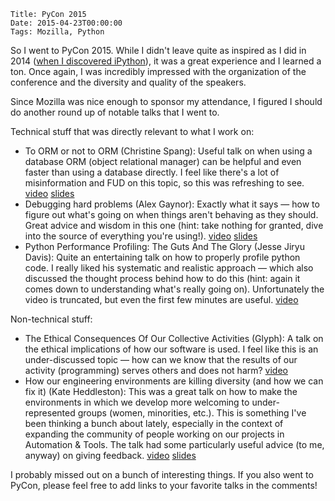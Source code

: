     Title: PyCon 2015
    Date: 2015-04-23T00:00:00
    Tags: Mozilla, Python

So I went to PyCon 2015. While I didn't leave quite as inspired as I did in 2014 ([when I discovered iPython][1]), it was a great experience and I learned a ton. Once again, I was incredibly impressed with the organization of the conference and the diversity and quality of the speakers.

Since Mozilla was nice enough to sponsor my attendance, I figured I should do another round up of notable talks that I went to.

Technical stuff that was directly relevant to what I work on:

- To ORM or not to ORM (Christine Spang): Useful talk on when using a database ORM (object relational manager) can be helpful and even faster than using a database directly. I feel like there's a lot of misinformation and FUD on this topic, so this was refreshing to see. [video][2] [slides][3]
- Debugging hard problems (Alex Gaynor): Exactly what it says &#8212; how to figure out what's going on when things aren't behaving as they should. Great advice and wisdom in this one (hint: take nothing for granted, dive into the source of everything you're using!). [video][4] [slides][5]
- Python Performance Profiling: The Guts And The Glory (Jesse Jiryu Davis): Quite an entertaining talk on how to properly profile python code. I really liked his systematic and realistic approach &#8212; which also discussed the thought process behind how to do this (hint: again it comes down to understanding what's really going on). Unfortunately the video is truncated, but even the first few minutes are useful. [video][6]

Non-technical stuff:

- The Ethical Consequences Of Our Collective Activities (Glyph): A talk on the ethical implications of how our software is used. I feel like this is an under-discussed topic &#8212; how can we know that the results of our activity (programming) serves others and does not harm? [video][7]
- How our engineering environments are killing diversity (and how we can fix it) (Kate Heddleston): This was a great talk on how to make the environments in which we develop more welcoming to under-represented groups (women, minorities, etc.). This is something I've been thinking a bunch about lately, especially in the context of expanding the community of people working on our projects in Automation &#038; Tools. The talk had some particularly useful advice (to me, anyway) on giving feedback. [video][8] [slides][9]

I probably missed out on a bunch of interesting things. If you also went to PyCon, please feel free to add links to your favorite talks in the comments!

[1]: http://wrla.ch/blog/2014/04/pycon-2014-impressions-ipython-notebook-is-the-future-more/
[2]: https://www.youtube.com/watch?v=Sadng6tR7Q4
[3]: https://speakerdeck.com/pycon2015/christine-spang-to-orm-or-not-to-orm
[4]: https://www.youtube.com/watch?v=ij99SGGEX34
[5]: https://speakerdeck.com/alex/techniques-for-debugging-hard-problems
[6]: https://www.youtube.com/watch?v=4uJWWXYHxaM
[7]: https://www.youtube.com/watch?v=uSbKjRRbjZs
[8]: https://www.youtube.com/watch?v=kNke_4WOWAU
[9]: https://speakerdeck.com/pycon2015/kate-heddleston-how-our-engineering-environments-are-killing-diversity-and-how-we-can-fix-it
